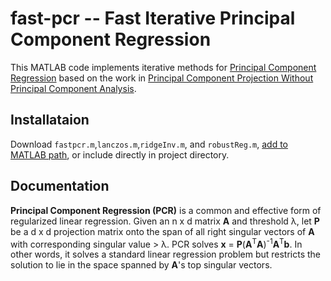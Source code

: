 # fast-pcr -- Fast Iterative Principal Component Regression

This MATLAB code implements iterative methods for [Principal Component Regression](https://en.wikipedia.org/wiki/Principal_component_regression) based on the work in [Principal Component Projection Without Principal Component Analysis](http://proceedings.mlr.press/v48/frostig16.html).

## Installataion

Download `fastpcr.m`,`lanczos.m`,`ridgeInv.m`, and `robustReg.m`, [add to MATLAB path](https://www.mathworks.com/help/matlab/ref/addpath.html), or include directly in project directory.

## Documentation

**Principal Component Regression (PCR)** is a common and effective form of regularized linear regression. Given an n x d matrix **A** and threshold &lambda;, let **P** be a d x d projection matrix onto the span of all right singular vectors of **A** with corresponding singular value > &lambda;.  PCR solves **x** = **P**(**A**<sup>T</sup>**A**)<sup>-1</sup>**A**<sup>T</sup>**b**. In other words, it solves a standard linear regression problem but restricts the solution to lie in the space spanned by **A**'s top singular vectors.
